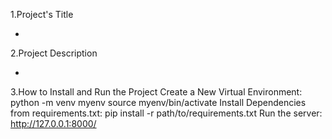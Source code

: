 1.Project's Title

-

2.Project Description

-

3.How to Install and Run the Project
Create a New Virtual Environment:
python -m venv myenv
source myenv/bin/activate
Install Dependencies from requirements.txt:
pip install -r path/to/requirements.txt
Run the server:
http://127.0.0.1:8000/
